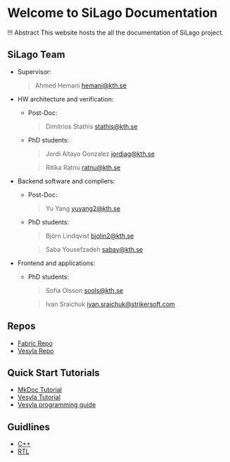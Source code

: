 # Welcome to SiLago Documentation

!!! Abstract
	This website hosts the all the documentation of SiLago project.

## SiLago Team

- Supervisor:

  	> Ahmed Hemani <hemani@kth.se>

- HW architecture and verification:
  	- Post-Doc:

    	> Dimitrios Stathis <stathis@kth.se>

  	- PhD students:

    	> Jordi Altayo Gonzalez <jordiag@kth.se>

    	> Ritika Ratnu <ratnu@kth.se>

- Backend software and compilers:
  	- Post-Doc:

    	> Yu Yang <yuyang2@kth.se>

  	- PhD students:

    	> Björn Lindqvist	<bjolin2@kth.se>

    	> Saba Yousefzadeh <sabay@kth.se>

- Frontend and applications:
  	- PhD students:

    	> Sofia Olsson <sools@kth.se>

    	> Ivan Sraichuk <ivan.sraichuk@strikersoft.com>

## Repos
- [Fabric Repo](https://github.com/silagokth/fabric)
- [Vesyla Repo](https://github.com/silagokth/vesyla)

## Quick Start Tutorials
- [MkDoc Tutorial](Guideline/Mkdocs-tutorial)
- [Vesyla Tutorial](Docs/ToolChain/Vesyla/Tutorial)
- [Vesyla programming guide](Docs/ToolChain/Vesyla/ProgrammingGuide)

## Guidlines
- [C++](Guideline/Style-guide-cpp)
- [RTL](Guideline/Style-guide-rtl)
